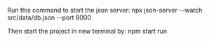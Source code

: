 Run this command to start the json server:
npx json-server --watch src/data/db.json --port 8000

Then start the project in new terminal by:
npm start run